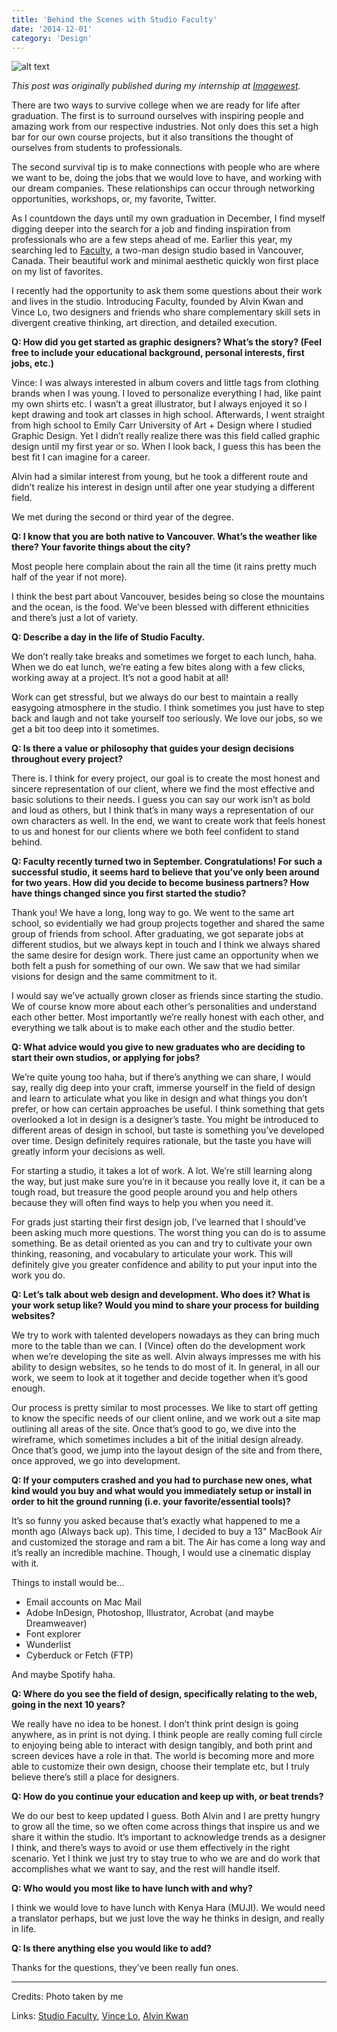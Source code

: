 ```yaml
---
title: 'Behind the Scenes with Studio Faculty'
date: '2014-12-01'
category: 'Design'
---
```


![alt text](/images/notes/alvin&vince.jpeg)

_This post was originally published during my internship at [Imagewest](http://www.wkuimagewest.com)._

There are two ways to survive college when we are ready for life after graduation. The first is to surround ourselves with inspiring people and amazing work from our respective industries. Not only does this set a high bar for our own course projects, but it also transitions the thought of ourselves from students to professionals.

The second survival tip is to make connections with people who are where we want to be, doing the jobs that we would love to have, and working with our dream companies. These relationships can occur through networking opportunities, workshops, or, my favorite, Twitter.

As I countdown the days until my own graduation in December, I find myself digging deeper into the search for a job and finding inspiration from professionals who are a few steps ahead of me. Earlier this year, my searching led to [Faculty](http://www.studiofaculty.com), a two-man design studio based in Vancouver, Canada. Their beautiful work and minimal aesthetic quickly won first place on my list of favorites.

I recently had the opportunity to ask them some questions about their work and lives in the studio. Introducing Faculty, founded by Alvin Kwan and Vince Lo, two designers and friends who share complementary skill sets in divergent creative thinking, art direction, and detailed execution.

**Q: How did you get started as graphic designers? What’s the story? (Feel free to include your educational background, personal interests, first jobs, etc.)**

Vince: I was always interested in album covers and little tags from clothing brands when I was young. I loved to personalize everything I had, like paint my own shirts etc. I wasn’t a great illustrator, but I always enjoyed it so I kept drawing and took art classes in high school. Afterwards, I went straight from high school to Emily Carr University of Art + Design where I studied Graphic Design. Yet I didn’t really realize there was this field called graphic design until my first year or so. When I look back, I guess this has been the best fit I can imagine for a career.

Alvin had a similar interest from young, but he took a different route and didn’t realize his interest in design until after one year studying a different field.

We met during the second or third year of the degree.

**Q: I know that you are both native to Vancouver. What’s the weather like there? Your favorite things about the city?**

Most people here complain about the rain all the time (it rains pretty much half of the year if not more).

I think the best part about Vancouver, besides being so close the mountains and the ocean, is the food. We’ve been blessed with different ethnicities and there’s just a lot of variety.

**Q: Describe a day in the life of Studio Faculty.**

We don’t really take breaks and sometimes we forget to each lunch, haha. When we do eat lunch, we’re eating a few bites along with a few clicks, working away at a project. It’s not a good habit at all!

Work can get stressful, but we always do our best to maintain a really easygoing atmosphere in the studio. I think sometimes you just have to step back and laugh and not take yourself too seriously. We love our jobs, so we get a bit too deep into it sometimes.

**Q: Is there a value or philosophy that guides your design decisions throughout every project?**

There is. I think for every project, our goal is to create the most honest and sincere representation of our client, where we find the most effective and basic solutions to their needs. I guess you can say our work isn’t as bold and loud as others, but I think that’s in many ways a representation of our own characters as well. In the end, we want to create work that feels honest to us and honest for our clients where we both feel confident to stand behind.

**Q: Faculty recently turned two in September. Congratulations! For such a successful studio, it seems hard to believe that you’ve only been around for two years. How did you decide to become business partners? How have things changed since you first started the studio?**

Thank you! We have a long, long way to go. We went to the same art school, so evidentially we had group projects together and shared the same group of friends from school. After graduating, we got separate jobs at different studios, but we always kept in touch and I think we always shared the same desire for design work. There just came an opportunity when we both felt a push for something of our own. We saw that we had similar visions for design and the same commitment to it.

I would say we’ve actually grown closer as friends since starting the studio. We of course know more about each other’s personalities and understand each other better. Most importantly we’re really honest with each other, and everything we talk about is to make each other and the studio better.

**Q: What advice would you give to new graduates who are deciding to start their own studios, or applying for jobs?**

We’re quite young too haha, but if there’s anything we can share, I would say, really dig deep into your craft, immerse yourself in the field of design and learn to articulate what you like in design and what things you don’t prefer, or how can certain approaches be useful. I think something that gets overlooked a lot in design is a designer’s taste. You might be introduced to different areas of design in school, but taste is something you’ve developed over time. Design definitely requires rationale, but the taste you have will greatly inform your decisions as well.

For starting a studio, it takes a lot of work. A lot. We’re still learning along the way, but just make sure you’re in it because you really love it, it can be a tough road, but treasure the good people around you and help others because they will often find ways to help you when you need it.

For grads just starting their first design job, I’ve learned that I should’ve been asking much more questions. The worst thing you can do is to assume something. Be as detail oriented as you can and try to cultivate your own thinking, reasoning, and vocabulary to articulate your work. This will definitely give you greater confidence and ability to put your input into the work you do.

**Q: Let’s talk about web design and development. Who does it? What is your work setup like? Would you mind to share your process for building websites?**

We try to work with talented developers nowadays as they can bring much more to the table than we can. I (Vince) often do the development work when we’re developing the site as well. Alvin always impresses me with his ability to design websites, so he tends to do most of it. In general, in all our work, we seem to look at it together and decide together when it’s good enough.

Our process is pretty similar to most processes. We like to start off getting to know the specific needs of our client online, and we work out a site map outlining all areas of the site. Once that’s good to go, we dive into the wireframe, which sometimes includes a bit of the initial design already. Once that’s good, we jump into the layout design of the site and from there, once approved, we go into development.

**Q: If your computers crashed and you had to purchase new ones, what kind would you buy and what would you immediately setup or install in order to hit the ground running (i.e. your favorite/essential tools)?**

It’s so funny you asked because that’s exactly what happened to me a month ago (Always back up). This time, I decided to buy a 13" MacBook Air and customized the storage and ram a bit. The Air has come a long way and it’s really an incredible machine. Though, I would use a cinematic display with it.

Things to install would be…

- Email accounts on Mac Mail
- Adobe InDesign, Photoshop, Illustrator, Acrobat (and maybe Dreamweaver)
- Font explorer
- Wunderlist
- Cyberduck or Fetch (FTP)

And maybe Spotify haha.

**Q: Where do you see the field of design, specifically relating to the web, going in the next 10 years?**

We really have no idea to be honest. I don’t think print design is going anywhere, as in print is not dying. I think people are really coming full circle to enjoying being able to interact with design tangibly, and both print and screen devices have a role in that. The world is becoming more and more able to customize their own design, choose their template etc, but I truly believe there’s still a place for designers.

**Q: How do you continue your education and keep up with, or beat trends?**

We do our best to keep updated I guess. Both Alvin and I are pretty hungry to grow all the time, so we often come across things that inspire us and we share it within the studio. It’s important to acknowledge trends as a designer I think, and there’s ways to avoid or use them effectively in the right scenario. Yet I think we just try to stay true to who we are and do work that accomplishes what we want to say, and the rest will handle itself.

**Q: Who would you most like to have lunch with and why?**

I think we would love to have lunch with Kenya Hara (MUJI). We would need a translator perhaps, but we just love the way he thinks in design, and really in life.

**Q: Is there anything else you would like to add?**

Thanks for the questions, they’ve been really fun ones.

---

Credits: Photo taken by me

Links: [Studio Faculty](http://www.studiofaculty.com), [Vince Lo](http://www.vincelo.com), [Alvin Kwan](http://www.alvinkwan.com)
